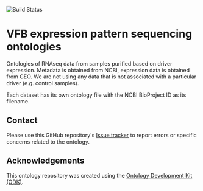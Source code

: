
![Build Status](https://github.com/VirtualFlyBrain/vfb-EPseq-ontology/workflows/CI/badge.svg)
# VFB expression pattern sequencing ontologies

Ontologies of RNAseq data from samples purified based on driver expression. Metadata is obtained from NCBI, expression data is obtained from GEO. We are not using any data that is not associated with a particular driver (e.g. control samples).

Each dataset has its own ontology file with the NCBI BioProject ID as its filename.

## Contact

Please use this GitHub repository's [Issue tracker](https://github.com/VirtualFlyBrain/vfb-EPseq-ontology/issues) to report errors or specific concerns related to the ontology.

## Acknowledgements

This ontology repository was created using the [Ontology Development Kit (ODK)](https://github.com/INCATools/ontology-development-kit).
